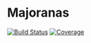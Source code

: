# Majoranas

[![Build Status](https://github.com/williamesamuelson/Majoranas.jl/actions/workflows/CI.yml/badge.svg?branch=main)](https://github.com/williamesamuelson/Majoranas.jl/actions/workflows/CI.yml?query=branch%3Amain)
[![Coverage](https://codecov.io/gh/williamesamuelson/Majoranas.jl/branch/main/graph/badge.svg)](https://codecov.io/gh/williamesamuelson/Majoranas.jl)
